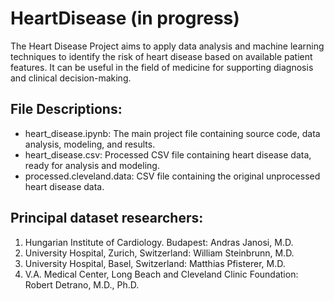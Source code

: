 # HeartDisease (in progress)
The Heart Disease Project aims to apply data analysis and machine learning techniques to identify the risk of heart disease based on available patient features. It can be useful in the field of medicine for supporting diagnosis and clinical decision-making.

## File Descriptions:
- heart_disease.ipynb: The main project file containing source code, data analysis, modeling, and results.
- heart_disease.csv: Processed CSV file containing heart disease data, ready for analysis and modeling.
- processed.cleveland.data: CSV file containing the original unprocessed heart disease data.

## Principal dataset researchers:
1. Hungarian Institute of Cardiology. Budapest: Andras Janosi, M.D.
2. University Hospital, Zurich, Switzerland: William Steinbrunn, M.D.
3. University Hospital, Basel, Switzerland: Matthias Pfisterer, M.D.
4. V.A. Medical Center, Long Beach and Cleveland Clinic Foundation: Robert Detrano, M.D., Ph.D.

